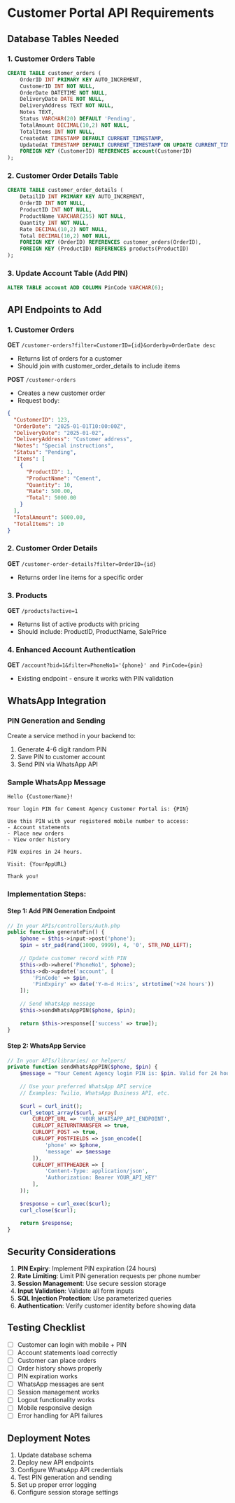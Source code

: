 # Customer Portal API Requirements

## Database Tables Needed

### 1. Customer Orders Table
```sql
CREATE TABLE customer_orders (
    OrderID INT PRIMARY KEY AUTO_INCREMENT,
    CustomerID INT NOT NULL,
    OrderDate DATETIME NOT NULL,
    DeliveryDate DATE NOT NULL,
    DeliveryAddress TEXT NOT NULL,
    Notes TEXT,
    Status VARCHAR(20) DEFAULT 'Pending',
    TotalAmount DECIMAL(10,2) NOT NULL,
    TotalItems INT NOT NULL,
    CreatedAt TIMESTAMP DEFAULT CURRENT_TIMESTAMP,
    UpdatedAt TIMESTAMP DEFAULT CURRENT_TIMESTAMP ON UPDATE CURRENT_TIMESTAMP,
    FOREIGN KEY (CustomerID) REFERENCES account(CustomerID)
);
```

### 2. Customer Order Details Table
```sql
CREATE TABLE customer_order_details (
    DetailID INT PRIMARY KEY AUTO_INCREMENT,
    OrderID INT NOT NULL,
    ProductID INT NOT NULL,
    ProductName VARCHAR(255) NOT NULL,
    Quantity INT NOT NULL,
    Rate DECIMAL(10,2) NOT NULL,
    Total DECIMAL(10,2) NOT NULL,
    FOREIGN KEY (OrderID) REFERENCES customer_orders(OrderID),
    FOREIGN KEY (ProductID) REFERENCES products(ProductID)
);
```

### 3. Update Account Table (Add PIN)
```sql
ALTER TABLE account ADD COLUMN PinCode VARCHAR(6);
```

## API Endpoints to Add

### 1. Customer Orders
**GET** `/customer-orders?filter=CustomerID={id}&orderby=OrderDate desc`
- Returns list of orders for a customer
- Should join with customer_order_details to include items

**POST** `/customer-orders`
- Creates a new customer order
- Request body:
```json
{
  "CustomerID": 123,
  "OrderDate": "2025-01-01T10:00:00Z",
  "DeliveryDate": "2025-01-02",
  "DeliveryAddress": "Customer address",
  "Notes": "Special instructions",
  "Status": "Pending",
  "Items": [
    {
      "ProductID": 1,
      "ProductName": "Cement",
      "Quantity": 10,
      "Rate": 500.00,
      "Total": 5000.00
    }
  ],
  "TotalAmount": 5000.00,
  "TotalItems": 10
}
```

### 2. Customer Order Details
**GET** `/customer-order-details?filter=OrderID={id}`
- Returns order line items for a specific order

### 3. Products
**GET** `/products?active=1`
- Returns list of active products with pricing
- Should include: ProductID, ProductName, SalePrice

### 4. Enhanced Account Authentication
**GET** `/account?bid=1&filter=PhoneNo1='{phone}' and PinCode={pin}`
- Existing endpoint - ensure it works with PIN validation

## WhatsApp Integration

### PIN Generation and Sending
Create a service method in your backend to:

1. Generate 4-6 digit random PIN
2. Save PIN to customer account
3. Send PIN via WhatsApp API

### Sample WhatsApp Message
```
Hello {CustomerName}!

Your login PIN for Cement Agency Customer Portal is: {PIN}

Use this PIN with your registered mobile number to access:
- Account statements
- Place new orders  
- View order history

PIN expires in 24 hours.

Visit: {YourAppURL}

Thank you!
```

### Implementation Steps:

#### Step 1: Add PIN Generation Endpoint
```php
// In your APIs/controllers/Auth.php
public function generatePin() {
    $phone = $this->input->post('phone');
    $pin = str_pad(rand(1000, 9999), 4, '0', STR_PAD_LEFT);
    
    // Update customer record with PIN
    $this->db->where('PhoneNo1', $phone);
    $this->db->update('account', [
        'PinCode' => $pin,
        'PinExpiry' => date('Y-m-d H:i:s', strtotime('+24 hours'))
    ]);
    
    // Send WhatsApp message
    $this->sendWhatsAppPIN($phone, $pin);
    
    return $this->response(['success' => true]);
}
```

#### Step 2: WhatsApp Service
```php
// In your APIs/libraries/ or helpers/
private function sendWhatsAppPIN($phone, $pin) {
    $message = "Your Cement Agency login PIN is: $pin. Valid for 24 hours.";
    
    // Use your preferred WhatsApp API service
    // Examples: Twilio, WhatsApp Business API, etc.
    
    $curl = curl_init();
    curl_setopt_array($curl, array(
        CURLOPT_URL => 'YOUR_WHATSAPP_API_ENDPOINT',
        CURLOPT_RETURNTRANSFER => true,
        CURLOPT_POST => true,
        CURLOPT_POSTFIELDS => json_encode([
            'phone' => $phone,
            'message' => $message
        ]),
        CURLOPT_HTTPHEADER => [
            'Content-Type: application/json',
            'Authorization: Bearer YOUR_API_KEY'
        ],
    ));
    
    $response = curl_exec($curl);
    curl_close($curl);
    
    return $response;
}
```

## Security Considerations

1. **PIN Expiry**: Implement PIN expiration (24 hours)
2. **Rate Limiting**: Limit PIN generation requests per phone number
3. **Session Management**: Use secure session storage
4. **Input Validation**: Validate all form inputs
5. **SQL Injection Protection**: Use parameterized queries
6. **Authentication**: Verify customer identity before showing data

## Testing Checklist

- [ ] Customer can login with mobile + PIN
- [ ] Account statements load correctly
- [ ] Customer can place orders
- [ ] Order history shows properly
- [ ] PIN expiration works
- [ ] WhatsApp messages are sent
- [ ] Session management works
- [ ] Logout functionality works
- [ ] Mobile responsive design
- [ ] Error handling for API failures

## Deployment Notes

1. Update database schema
2. Deploy new API endpoints
3. Configure WhatsApp API credentials
4. Test PIN generation and sending
5. Set up proper error logging
6. Configure session storage settings
